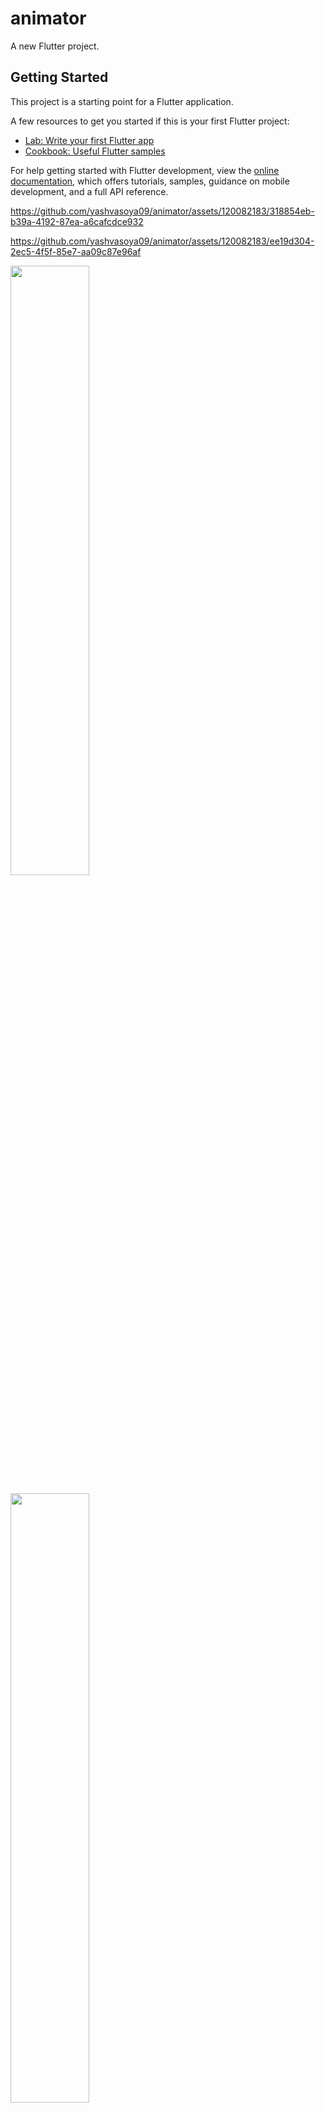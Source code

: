 # animator

A new Flutter project.

## Getting Started

This project is a starting point for a Flutter application.

A few resources to get you started if this is your first Flutter project:

- [Lab: Write your first Flutter app](https://docs.flutter.dev/get-started/codelab)
- [Cookbook: Useful Flutter samples](https://docs.flutter.dev/cookbook)

For help getting started with Flutter development, view the
[online documentation](https://docs.flutter.dev/), which offers tutorials,
samples, guidance on mobile development, and a full API reference.


https://github.com/yashvasoya09/animator/assets/120082183/318854eb-b39a-4192-87ea-a6cafcdce932


https://github.com/yashvasoya09/animator/assets/120082183/ee19d304-2ec5-4f5f-85e7-aa09c87e96af


<p>
<img src = "https://github.com/yashvasoya09/animator/assets/120082183/0edc028b-1c07-4cfe-b2b5-c4b50fbd944f" height="50%"width="50%">
</p>
  <p>
<img src = "https://github.com/yashvasoya09/animator/assets/120082183/0712a1c8-54b9-46e7-8e5a-d93c44d25024" height="50%"width="50%">
  </p>
  <p>
  <img src = "https://github.com/yashvasoya09/animator/assets/120082183/f11913e5-f9ad-4ef9-82cc-a4abfc55975c" height="50%"width="50%">
</p>


<p>
<img src = "https://github.com/yashvasoya09/animator/assets/120082183/6b7a23b9-bc01-40e1-ba9a-d9338778cc64" height="50%"width="50%">
</p>



<p>
<img src = "https://github.com/yashvasoya09/animator/assets/120082183/0f238ccd-30c6-4c21-8ac8-bd6cc513ddf4" height="50%"width="50%">
</p>
  
